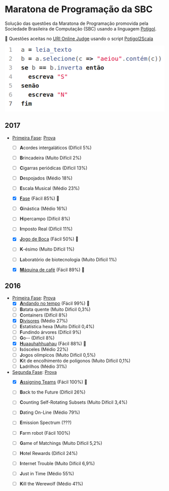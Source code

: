 # Maratona de Programação da SBC

Solução das questões da Maratona de Programação promovida pela Sociedade Brasileira de Computação (SBC)
usando a linguagem [Potigol](http://potigol.github.io).

:balloon: Questões aceitas no [URI Online Judge](https://www.urionlinejudge.com.br) usando o script [Potigol2Scala](https://potigol.github.io/potigol2scala/)

![Questão 1](2016h.png)

## 2017
 - [Primeira Fase](http://maratona.ime.usp.br/vagas17.html): [Prova](http://maratona.ime.usp.br/prim-fase17/maratona.pdf)
   - [ ] **A**cordes intergaláticos (Difícil 5%)
   - [ ] **B**rincadeira (Muito Difícil 2%)
   - [ ] **C**igarras periódicas (Difícil 13%)
   - [ ] **D**espojados (Médio 18%)
   - [ ] **E**scala Musical (Médio 23%)
   - [X] [**F**ase](2017/fase1/F.poti) (Fácil 85%) :balloon:
   - [ ] **G**inástica (Médio 16%)
   - [ ] **H**ipercampo (Difícil 8%)
   - [ ] **I**mposto Real (Difícil 11%)
   - [X] [**J**ogo de Boca](2017/fase1/J.poti) (Fácil 50%) :balloon:
   - [ ] **K**-ésimo (Muito Difícil 1%)
   - [ ] **L**aboratório de biotecnologia (Muito Difícil 1%)
   - [X] [**M**áquina de café](2017/fase1/M.poti) (Fácil 89%) :balloon:


## 2016
 - [Primeira Fase](http://maratona.ime.usp.br/vagas16.html): [Prova](http://maratona.ime.usp.br/prim-fase16/maratona.pdf)
   - [X] [**A**ndando no tempo](2016/fase1/A.poti) (Fácil 99%) :balloon:
   - [ ] **B**atata quente (Muito Difícil 0,3%)
   - [ ] **C**ontainers (Difícil 8%)
   - [X] [**D**ivisores](2016/fase1/D.poti) (Médio 27%)
   - [ ] **E**statística hexa (Muito Difícil 0,4%)
   - [ ] **F**undindo árvores (Difícil 9%)
   - [ ] **G**o-- (Difícil 8%)
   - [X] [**H**uaauhahhuahau](2016/fase1/H.poti) (Fácil 88%) :balloon:
   - [ ] **I**sósceles (Médio 22%)
   - [ ] **J**ogos olímpicos (Muito Difícil 0,5%)
   - [ ] **K**it de encolhimento de polígonos (Muito Difícil 0,1%)
   - [ ] **L**adrilhos (Médio 31%)

 - [Segunda Fase](http://maratona.ime.usp.br/vagas16.html): [Prova](http://maratona.ime.usp.br/prim-fase16/maratona.pdf)
   - [X] [**A**ssigning Teams](2016/fase2/A.poti) (Fácil 100%) :balloon:
   - [ ] **B**ack to the Future (Difícil 26%)
   - [ ] **C**ounting Self-Rotating Subsets (Muito Difícil 3,4%)
   - [ ] **D**ating On-Line (Médio 79%)
   - [ ] **E**mission Spectrum (???)
   - [ ] **F**arm robot (Fácil 100%)
   - [ ] **G**ame of Matchings (Muito Difícil 5,2%)
   - [ ] **H**otel Rewards (Difícil 24%)
   - [ ] **I**nternet Trouble (Muito Difícil 6,9%)
   - [ ] **J**ust in Time (Médio 55%)
   - [ ] **K**ill the Werewolf (Médio 41%)

